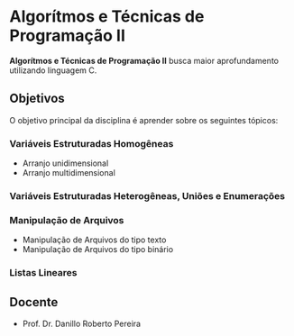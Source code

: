 # Algorítmos e Técnicas de Programação II

**Algorítmos e Técnicas de Programação II** busca maior aprofundamento utilizando linguagem C.

## Objetivos

O objetivo principal da disciplina é aprender sobre os seguintes tópicos:

### Variáveis Estruturadas Homogêneas
- Arranjo unidimensional
- Arranjo multidimensional

### Variáveis Estruturadas Heterogêneas, Uniões e Enumerações

### Manipulação de Arquivos
- Manipulação de Arquivos do tipo texto
- Manipulação de Arquivos do tipo binário

### Listas Lineares

## Docente
- Prof. Dr. Danillo Roberto Pereira

